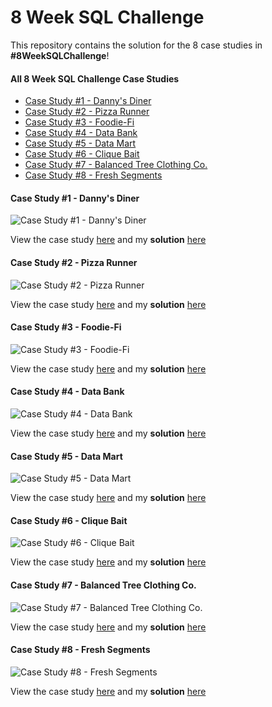
# 8 Week SQL Challenge

This repository contains the solution for the 8 case studies in **#8WeekSQLChallenge**!

#### **All 8 Week SQL Challenge Case Studies**

* [Case Study #1 - Danny's Diner](https://8weeksqlchallenge.com/case-study-1/ "Case Study #1 - Danny's Diner")
* [Case Study #2 - Pizza Runner](https://8weeksqlchallenge.com/case-study-2/ "Case Study #2 - Pizza Runner")
* [Case Study #3 - Foodie-Fi](https://8weeksqlchallenge.com/case-study-3/ "Case Study #3 - Foodie-Fi")
* [Case Study #4 - Data Bank](https://8weeksqlchallenge.com/case-study-4/ "Case Study #4 - Data Bank")
* [Case Study #5 - Data Mart](https://8weeksqlchallenge.com/case-study-5/ "Case Study #5 - Data Mart")
* [Case Study #6 - Clique Bait](https://8weeksqlchallenge.com/case-study-6/ "Case Study #6 - Clique Bait")
* [Case Study #7 - Balanced Tree Clothing Co.](https://8weeksqlchallenge.com/case-study-7/ "Case Study #7 - Balanced Tree Clothing Co.")
* [Case Study #8 - Fresh Segments](https://8weeksqlchallenge.com/case-study-8/ "Case Study #8 - Fresh Segments")

#### Case Study #1 - Danny's Diner

<img src="https://8weeksqlchallenge.com/images/case-study-designs/1.png" alt="Case Study #1 - Danny's Diner"/>

View the case study [here](https://8weeksqlchallenge.com/case-study-1/ "Case Study #1 - Danny's Diner") and my **solution** [here](https://github.com/narendra-cs/8-week-SQL-Challenge/tree/main/Case%20Study%201%20-%20Danny's%20Diner "Case Study #1 - Danny's Diner")

#### Case Study #2 - Pizza Runner

<img src="https://8weeksqlchallenge.com/images/case-study-designs/2.png" alt="Case Study #2 - Pizza Runner"/>

View the case study [here](https://8weeksqlchallenge.com/case-study-2/ "Case Study #2 - Pizza Runner") and my **solution** [here]()

#### Case Study #3 - Foodie-Fi

<img src="https://8weeksqlchallenge.com/images/case-study-designs/3.png" alt="Case Study #3 - Foodie-Fi"/>

View the case study [here](https://8weeksqlchallenge.com/case-study-3/ "Case Study #3 - Foodie-Fi") and my **solution** [here]()

#### Case Study #4 - Data Bank

<img src="https://8weeksqlchallenge.com/images/case-study-designs/4.png" alt="Case Study #4 - Data Bank"/>

View the case study [here](https://8weeksqlchallenge.com/case-study-4/ "Case Study #4 - Data Bank") and my **solution** [here]()

#### Case Study #5 - Data Mart

<img src="https://8weeksqlchallenge.com/images/case-study-designs/5.png" alt="Case Study #5 - Data Mart"/>

View the case study [here](https://8weeksqlchallenge.com/case-study-5/ "Case Study #5 - Data Mart") and my **solution** [here]()


#### Case Study #6 - Clique Bait

<img src="https://8weeksqlchallenge.com/images/case-study-designs/6.png" alt="Case Study #6 - Clique Bait"/>

View the case study [here](https://8weeksqlchallenge.com/case-study-6/ "Case Study #6 - Clique Bait") and my **solution** [here]()

#### Case Study #7 - Balanced Tree Clothing Co.

<img src="https://8weeksqlchallenge.com/images/case-study-designs/7.png" alt="Case Study #7 - Balanced Tree Clothing Co."/>

View the case study [here](https://8weeksqlchallenge.com/case-study-7/ "Case Study #7 - Balanced Tree Clothing Co.") and my **solution** [here]()

#### Case Study #8 - Fresh Segments

<img src="https://8weeksqlchallenge.com/images/case-study-designs/8.png" alt="Case Study #8 - Fresh Segments"/>

View the case study [here](https://8weeksqlchallenge.com/case-study-8/ "Case Study #8 - Fresh Segments") and my **solution** [here]()


